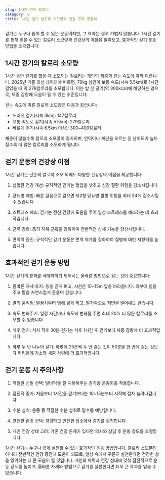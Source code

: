 ```yaml
---
slug: 1시간-걷기-칼로리
category: 0
title: 1시간 걷기 칼로리 소모량과 건강 효과 총정리
---
```


걷기는 누구나 쉽게 할 수 있는 운동이지만, 그 효과는 결코 가볍지 않습니다. 1시간 걷기를 통해 얻을 수 있는 칼로리 소모량과 건강상의 이점을 알아보고, 효과적인 걷기 운동 방법을 소개합니다.

## 1시간 걷기의 칼로리 소모량

1시간 동안 걷기를 했을 때 소모되는 칼로리는 개인의 체중과 걷는 속도에 따라 다릅니다. 2025년 기준 최신 데이터에 따르면, 70kg 성인이 보통 속도(시속 5.5km)로 1시간 걸었을 때 약 279칼로리를 소모합니다. 이는 밥 한 공기(약 300kcal)에 해당하는 양으로, 체중 감량에 도움이 될 수 있는 수준입니다.

걷는 속도에 따른 칼로리 소모량은 다음과 같습니다:

- 느리게 걷기(시속 3km): 147칼로리
- 보통 속도로 걷기(시속 5.5km): 279칼로리
- 빠르게 걷기(시속 6.5km 이상): 300~400칼로리

체중이 많을수록 칼로리 소모량이 증가하며, 언덕이나 계단을 오르는 등 난이도가 높아질수록 더 많은 칼로리를 소모하게 됩니다.

## 걷기 운동의 건강상 이점

1시간 걷기는 단순히 칼로리 소모 외에도 다양한 건강상의 이점을 제공합니다:

1. 심혈관 건강 개선: 규칙적인 걷기는 혈압을 낮추고 심장 질환 위험을 감소시킵니다.

2. 당뇨병 예방: 빠른 걸음으로 걸으면 제2형 당뇨병 발병 위험을 최대 24% 감소시킬 수 있습니다.

3. 스트레스 해소: 걷기는 정신 건강에 도움을 주어 일상 스트레스를 해소하는 데 효과적입니다.

4. 근력 강화: 특히 하체 근육을 강화하여 전반적인 신체 기능을 향상시킵니다.

5. 면역력 증진: 규칙적인 걷기 운동은 면역 체계를 강화하여 질병에 대한 저항력을 높입니다.

## 효과적인 걷기 운동 방법

1시간 걷기의 효과를 극대화하기 위해서는 올바른 방법으로 걷는 것이 중요합니다:

1. 올바른 자세 유지: 등을 곧게 펴고, 시선은 10~15m 앞을 바라봅니다. 복부에 힘을 주고 팔을 자연스럽게 흔들며 걷습니다.

2. 발의 움직임: 발꿈치부터 땅에 닿게 하고, 발가락으로 지면을 밀어내듯 걷습니다.

3. 속도 변화주기: 일정 시간마다 속도에 변화를 주면 최대 20% 더 많은 칼로리를 소모할 수 있습니다.

4. 식후 걷기: 식사 직후 30분 걷기는 식후 1시간 후 걷기보다 체중 감량에 더 효과적입니다.

5. 하루 두 번 나누어 걷기: 하루에 25분씩 두 번 걷는 것이 50분을 한 번에 걷는 것보다 허리둘레 감소와 체중 감량에 더 효과적입니다.

## 걷기 운동 시 주의사항

1. 적절한 신발 선택: 발바닥을 잘 지탱해주는 걷기용 운동화를 착용합니다.

2. 점진적 증가: 처음부터 1시간을 걷기보다는 10~15분부터 시작해 점차 늘려나갑니다.

3. 수분 섭취: 운동 중 적절한 수분 섭취로 탈수를 예방합니다.

4. 안전한 환경 선택: 평평하고 안전한 장소에서 걷기를 실천합니다.

5. 개인 건강 상태 고려: 기존 건강 문제가 있다면 의사와 상담 후 운동 강도를 조절합니다.

1시간 걷기는 누구나 쉽게 실천할 수 있는 효과적인 운동 방법입니다. 칼로리 소모뿐만 아니라 전반적인 건강 증진에 도움이 되므로, 일상 속에서 꾸준히 실천한다면 건강한 삶을 영위하는 데 큰 도움이 될 것입니다. 개인의 체력과 건강 상태에 맞춰 점진적으로 운동 강도를 높이고, 올바른 자세와 방법으로 걷기를 실천한다면 더욱 큰 효과를 얻을 수 있습니다.